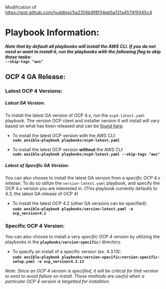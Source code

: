 Modification of https://gist.github.com/huddlesj/5a2356b9f8f34eb5a131a4574f9345c4

# Playbook Information:
***Note that by default all playbooks will install the AWS CLI. If you do not need or want to install it, run the playbooks with the following flag to skip those tasks:***
<br> **`--skip-tags "aws"`** <br>


## OCP 4 GA Release:

### Latest OCP 4 Versions: <br>

##### Latest GA Version:
To install the latest GA version of OCP 4.x, run the `ocp4-latest.yaml` playbook. The version OCP client and installer version it will install will vary based on what has been released and can be [found here](https://mirror.openshift.com/pub/openshift-v4/clients/ocp/latest/). <br>

- To install the latest OCP version with the AWS CLI: <br>
         **`sudo ansible-playbook playbooks/ocp4-latest.yaml`**

- To install the latest OCP version **without** the AWS CLI: <br>
         **`sudo ansible-playbook playbooks/ocp4-latest.yaml --skip-tags "aws"`**


##### Latest of *Specific* GA Version:
You can also choose to install the latest GA version from a *specific OCP 4.x release*. To do so utilize the `version-latest.yaml` playbook, and specify the OCP 4.x version you are interested in. (This playbook currently defaults to 4.3, the latest GA release of OCP 4)

- To install the latest OCP 4.2 (other GA versions can be specified): <br>
	**`sudo ansible-playbook playbooks/version-latest.yaml -e ocp_version=4.2`**


### Specific OCP 4 Version: <br>
You can also choose to install a very *specific OCP 4 version* by utilizing the playbooks in the **`playbooks/version-specific/`** directory.

- To specify an install of a specific version (ex. 4.3.13): <br>
	**`sudo ansible-playbook playbooks/version-specific/version-specific-setup.yaml -e ocp_version=4.3.13`**

*Note: Since an OCP 4 version is specified, it will be critical for that version to exist to avoid failure on install. These methods are useful when a particular OCP 4 version is targetted for installtion.*
